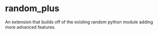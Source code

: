 # random_plus
An extension that builds off of the existing random python module adding more advanced features.
